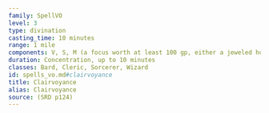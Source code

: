 ```yaml
---
family: SpellVO
level: 3
type: divination
casting_time: 10 minutes
range: 1 mile
components: V, S, M (a focus worth at least 100 gp, either a jeweled horn for hearing or a glass eye for seeing)
duration: Concentration, up to 10 minutes
classes: Bard, Cleric, Sorcerer, Wizard
id: spells_vo.md#clairvoyance
title: Clairvoyance
alias: Clairvoyance
source: (SRD p124)
---
```


